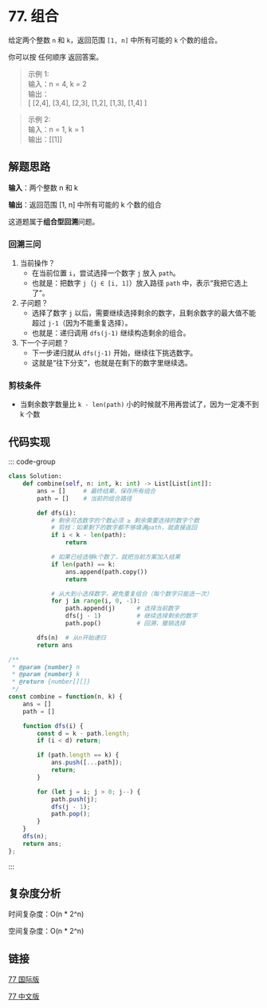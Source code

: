 # 77. 组合 <Badge type="warning" text="Medium" />

给定两个整数 `n` 和 `k`，返回范围 `[1, n]` 中所有可能的 `k` 个数的组合。

你可以按 任何顺序 返回答案。

>示例 1:  
输入：n = 4, k = 2  
输出：  
[ [2,4], [3,4], [2,3], [1,2], [1,3], [1,4] ]

>示例 2:  
输入：n = 1, k = 1  
输出：[[1]]

## 解题思路

**输入**：两个整数 n 和 k

**输出**：返回范围 [1, n] 中所有可能的 k 个数的组合

这道题属于**组合型回溯**问题。

### 回溯三问
1. 当前操作？  
    * 在当前位置 `i`，尝试选择一个数字 `j` 放入 `path`。  
    * 也就是：把数字 `j`（`j ∈ [i, 1]`）放入路径 `path` 中，表示“我把它选上了”。
2. 子问题？  
    * 选择了数字 `j` 以后，需要继续选择剩余的数字，且剩余数字的最大值不能超过 `j-1`（因为不能重复选择）。  
    * 也就是：递归调用 `dfs(j-1)` 继续构造剩余的组合。
3. 下一个子问题？  
    * 下一步递归就从 `dfs(j-1)` 开始，继续往下挑选数字。  
    * 这就是“往下分支”，也就是在剩下的数字里继续选。

### 剪枝条件
* 当剩余数字数量比 `k - len(path)` 小的时候就不用再尝试了，因为一定凑不到 k 个数

## 代码实现

::: code-group

```python
class Solution:
    def combine(self, n: int, k: int) -> List[List[int]]:
        ans = []     # 最终结果，保存所有组合
        path = []    # 当前的组合路径

        def dfs(i):
            # 剩余可选数字的个数必须 ≥ 剩余需要选择的数字个数
            # 剪枝：如果剩下的数字都不够填满path，就直接返回
            if i < k - len(path):
                return

            # 如果已经选够k个数了，就把当前方案加入结果
            if len(path) == k:
                ans.append(path.copy())
                return

            # 从大到小选择数字，避免重复组合（每个数字只能选一次）
            for j in range(i, 0, -1):
                path.append(j)      # 选择当前数字
                dfs(j - 1)          # 继续选择剩余的数字
                path.pop()          # 回溯，撤销选择

        dfs(n)  # 从n开始递归
        return ans
```

```javascript
/**
 * @param {number} n
 * @param {number} k
 * @return {number[][]}
 */
const combine = function(n, k) {
    ans = []
    path = []

    function dfs(i) {
        const d = k - path.length;
        if (i < d) return;

        if (path.length == k) {
            ans.push([...path]);
            return;
        }

        for (let j = i; j > 0; j--) {
            path.push(j);
            dfs(j - 1);
            path.pop();
        }
    }  
    dfs(n);
    return ans;
};
```

:::

## 复杂度分析

时间复杂度：O(n * 2^n) 

空间复杂度：O(n * 2^n)

## 链接

[77 国际版](https://leetcode.com/problems/combinations/description/)

[77 中文版](https://leetcode.cn/problems/combinations/description/)
